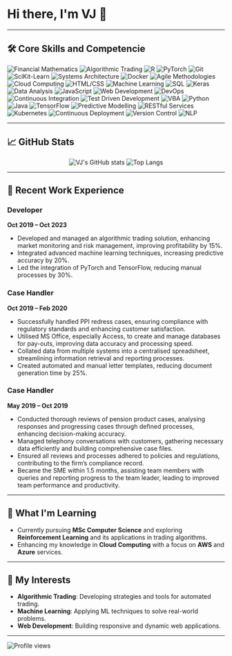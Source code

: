 # Hi there, I'm VJ 👋

---

## 🛠️ Core Skills and Competencie

![Financial Mathematics](https://img.shields.io/badge/Financial%20Mathematics-blue)
![Algorithmic Trading](https://img.shields.io/badge/Algorithmic%20Trading-green)
![R](https://img.shields.io/badge/R-lightgrey)
![PyTorch](https://img.shields.io/badge/PyTorch-orange)
![Git](https://img.shields.io/badge/Git-red)
![SciKit-Learn](https://img.shields.io/badge/SciKit--Learn-yellow)
![Systems Architecture](https://img.shields.io/badge/Systems%20Architecture-blueviolet)
![Docker](https://img.shields.io/badge/Docker-blue)
![Agile Methodologies](https://img.shields.io/badge/Agile%20Methodologies-green)
![Cloud Computing](https://img.shields.io/badge/Cloud%20Computing-lightgrey)
![HTML/CSS](https://img.shields.io/badge/HTML/CSS-orange)
![Machine Learning](https://img.shields.io/badge/Machine%20Learning-red)
![SQL](https://img.shields.io/badge/SQL-yellow)
![Keras](https://img.shields.io/badge/Keras-blueviolet)
![Data Analysis](https://img.shields.io/badge/Data%20Analysis-blue)
![JavaScript](https://img.shields.io/badge/JavaScript-green)
![Web Development](https://img.shields.io/badge/Web%20Development-lightgrey)
![DevOps](https://img.shields.io/badge/DevOps-orange)
![Continuous Integration](https://img.shields.io/badge/Continuous%20Integration-red)
![Test Driven Development](https://img.shields.io/badge/Test%20Driven%20Development-yellow)
![VBA](https://img.shields.io/badge/VBA-blueviolet)
![Python](https://img.shields.io/badge/Python-blue)
![Java](https://img.shields.io/badge/Java-green)
![TensorFlow](https://img.shields.io/badge/TensorFlow-lightgrey)
![Predictive Modelling](https://img.shields.io/badge/Predictive%20Modelling-orange)
![RESTful Services](https://img.shields.io/badge/RESTful%20Services-red)
![Kubernetes](https://img.shields.io/badge/Kubernetes-yellow)
![Continuous Deployment](https://img.shields.io/badge/Continuous%20Deployment-blueviolet)
![Version Control](https://img.shields.io/badge/Version%20Control-blue)
![NLP](https://img.shields.io/badge/NLP-green)

---

## 📈 GitHub Stats

<div align="center">
  <img src="https://github-readme-stats.vercel.app/api?username=tradervijeth&show_icons=true&theme=radical" alt="VJ's GitHub stats" />
  <img src="https://github-readme-stats.vercel.app/api/top-langs/?username=tradervijeth&layout=compact&theme=radical" alt="Top Langs" />
</div>

---

## 🔭 Recent Work Experience

### Developer
**Oct 2019 – Oct 2023**
- Developed and managed an algorithmic trading solution, enhancing market monitoring and risk management, improving profitability by 15%.
- Integrated advanced machine learning techniques, increasing predictive accuracy by 20%.
- Led the integration of PyTorch and TensorFlow, reducing manual processes by 30%.

### Case Handler
**Oct 2019 – Feb 2020**
- Successfully handled PPI redress cases, ensuring compliance with regulatory standards and enhancing customer satisfaction.
- Utilised MS Office, especially Access, to create and manage databases for pay-outs, improving data accuracy and processing speed.
- Collated data from multiple systems into a centralised spreadsheet, streamlining information retrieval and reporting processes.
- Created automated and manual letter templates, reducing document generation time by 25%.

### Case Handler
**May 2019 – Oct 2019**
- Conducted thorough reviews of pension product cases, analysing responses and progressing cases through defined processes, enhancing decision-making accuracy.
- Managed telephony conversations with customers, gathering necessary data efficiently and building comprehensive case files.
- Ensured all reviews and processes adhered to policies and regulations, contributing to the firm’s compliance record.
- Became the SME within 1.5 months, assisting team members with queries and reporting progress to the team leader, leading to improved team performance and productivity.

---

## 🌱 What I'm Learning

- Currently pursuing **MSc Computer Science** and exploring **Reinforcement Learning** and its applications in trading algorithms.
- Enhancing my knowledge in **Cloud Computing** with a focus on **AWS** and **Azure** services.

---

## 🤔 My Interests

- **Algorithmic Trading**: Developing strategies and tools for automated trading.
- **Machine Learning**: Applying ML techniques to solve real-world problems.
- **Web Development**: Building responsive and dynamic web applications.

---

![Profile views](https://gpvc.arturio.dev/tradervijeth)
